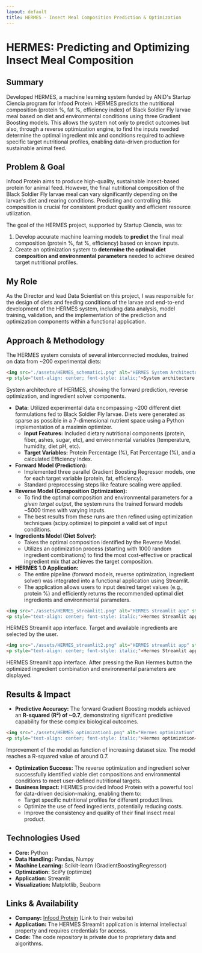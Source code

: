 ```yaml
---
layout: default
title: HERMES - Insect Meal Composition Prediction & Optimization
---
```


# HERMES: Predicting and Optimizing Insect Meal Composition

## Summary

Developed HERMES, a machine learning system funded by ANID's Startup Ciencia program for Infood Protein. HERMES predicts the nutritional composition (protein %, fat %, efficiency index) of Black Soldier Fly larvae meal based on diet and environmental conditions using three Gradient Boosting models. This allows the system not only to predict outcomes but also, through a reverse optimization engine, to find the inputs needed determine the optimal ingredient mix and conditions required to achieve specific target nutritional profiles, enabling data-driven production for sustainable animal feed.

## Problem & Goal

Infood Protein aims to produce high-quality, sustainable insect-based protein for animal feed. However, the final nutritional composition of the Black Soldier Fly larvae meal can vary significantly depending on the larvae's diet and rearing conditions. Predicting and controlling this composition is crucial for consistent product quality and efficient resource utilization.

The goal of the HERMES project, supported by Startup Ciencia, was to:
1.  Develop accurate machine learning models to **predict** the final meal composition (protein %, fat %, efficiency) based on known inputs.
2.  Create an optimization system to **determine the optimal diet composition and environmental parameters** needed to achieve desired target nutritional profiles.

## My Role

As the Director and lead Data Scientist on this project, I was responsible for the design of diets and feeding conditions of the larvae and end-to-end development of the HERMES system, including data analysis, model training, validation, and the implementation of the prediction and optimization components within a functional application.

## Approach & Methodology

The HERMES system consists of several interconnected modules, trained on data from ~200 experimental diets:



```html
<img src="./assets/HERMES_schematic1.png" alt="HERMES System Architecture" style="width:80%; height:auto; display: block; margin-left: auto; margin-right: auto;">
<p style="text-align: center; font-style: italic;">System architecture of HERMES</p>
```
System architecture of HERMES, showing the forward prediction, reverse optimization, and ingredient solver components.

* **Data:** Utilized experimental data encompassing ~200 different diet formulations fed to Black Soldier Fly larvae. Diets were generated as sparse as possible in a 7-dimensional nutrient space using a Python implementation of a maximin optimizer.
    * **Input Features:** Included dietary nutritional components (protein, fiber, ashes, sugar, etc), and environmental variables (temperature, humidity, diet pH, etc).
    * **Target Variables:** Protein Percentage (%), Fat Percentage (%), and a calculated Efficiency Index.
* **Forward Model (Prediction):**
    * Implemented three parallel Gradient Boosting Regressor models, one for each target variable (protein, fat, efficiency).
    * Standard preprocessing steps like feature scaling were applied.
* **Reverse Model (Composition Optimization):**
    * To find the optimal composition and environmental parameters for a *given target output*, the system runs the trained forward models ~5000 times with varying inputs.
    * The best results from these runs are then refined using optimization techniques (scipy.optimize) to pinpoint a valid set of input conditions.
* **Ingredients Model (Diet Solver):**
    * Takes the optimal composition identified by the Reverse Model.
    * Utilizes an optimization process (starting with 1000 random ingredient combinations) to find the most cost-effective or practical ingredient mix that achieves the target composition.
* **HERMES 1.0 Application:**
    * The entire pipeline (forward models, reverse optimization, ingredient solver) was integrated into a functional application using Streamlit.
    * The application allows users to input desired target values (e.g., protein %) and efficiently returns the recommended optimal diet ingredients and environmental parameters.

```html
<img src="./assets/HERMES_streamlit1.png" alt="HERMES streamlit app" style="width:80%; height:auto; display: block; margin-left: auto; margin-right: auto;">
<p style="text-align: center; font-style: italic;">Hermes Streamlit app</p>
```
HERMES Streamlit app interface. Target and available ingredients are selected by the user.

```html
<img src="./assets/HERMES_streamlit2.png" alt="HERMES streamlit app" style="width:80%; height:auto; display: block; margin-left: auto; margin-right: auto;">
<p style="text-align: center; font-style: italic;">Hermes Streamlit app</p>
```
HERMES Streamlit app interface. After pressing the Run Hermes button the optimized ingredient combination and environmental parameters are displayed.

## Results & Impact

* **Predictive Accuracy:** The forward Gradient Boosting models achieved an **R-squared (R²) of ~0.7**, demonstrating significant predictive capability for these complex biological outcomes.

```html
<img src="./assets/HERMES_optimization1.png" alt="Hermes optimization" style="width:80%; height:auto; display: block; margin-left: auto; margin-right: auto;">
<p style="text-align: center; font-style: italic;">Hermes optimization</p>
```
Improvement of the model as function of increasing dataset size. The model reaches a R-squared value of around 0.7.

* **Optimization Success:** The reverse optimization and ingredient solver successfully identified viable diet compositions and environmental conditions to meet user-defined nutritional targets.
* **Business Impact:** HERMES provided Infood Protein with a powerful tool for data-driven decision-making, enabling them to:
    * Target specific nutritional profiles for different product lines.
    * Optimize the use of feed ingredients, potentially reducing costs.
    * Improve the consistency and quality of their final insect meal product.

## Technologies Used

* **Core:** Python
* **Data Handling:** Pandas, Numpy
* **Machine Learning:** Scikit-learn (GradientBoostingRegressor)
* **Optimization:** SciPy (optimize)
* **Application:** Streamlit
* **Visualization:** Matplotlib, Seaborn

## Links & Availability

* **Company:** [Infood Protein](https://www.infoodprotein.com/) (Link to their website)
* **Application:** The HERMES Streamlit application is internal intellectual property and requires credentials for access.
* **Code:** The code repository is private due to proprietary data and algorithms.
